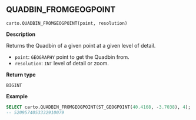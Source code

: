 ## QUADBIN_FROMGEOGPOINT

```sql:signature
carto.QUADBIN_FROMGEOGPOINT(point, resolution)
```

**Description**

Returns the Quadbin of a given point at a given level of detail.

* `point`: `GEOGRAPHY` point to get the Quadbin from.
* `resolution`: `INT` level of detail or zoom.

**Return type**

`BIGINT`

**Example**

```sql
SELECT carto.QUADBIN_FROMGEOGPOINT(ST_GEOGPOINT(40.4168, -3.7038), 4);
-- 5209574053332910079
```